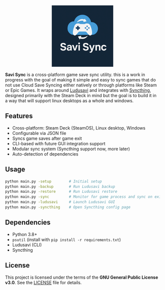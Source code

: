 <p align="center">
  <img src="savi sync logo.png" alt="Savi Sync Logo" width="200"/>
</p>

**Savi Sync** is a cross-platform game save sync utility. this is a work in progress with the goal of making it simple and easy to sync games that do not use Cloud Save Syncing either natively or through platforms like Steam or Epic Games. It wraps around [Ludusavi](https://github.com/mtkennerly/ludusavi) and integrates with [Syncthing](https://syncthing.net/), designed primarily with the Steam Deck in mind but the goal is to build it in a way that will support linux desktops as a whole and windows.

## Features

- Cross-platform: Steam Deck (SteamOS), Linux desktop, Windows
- Configurable via JSON file
- Syncs game saves after game exit
- CLI-based with future GUI integration support
- Modular sync system (Syncthing support now, more later)
- Auto-detection of dependencies

## Usage

```bash
python main.py -setup        # Initial setup
python main.py -backup       # Run Ludusavi backup
python main.py -restore      # Run Ludusavi restore
python main.py -sync         # Monitor for game process and sync on exit
python main.py -ludusavi     # Launch Ludusavi GUI
python main.py -syncthing    # Open Syncthing config page
```

## Dependencies

- Python 3.8+
- `psutil` (install with `pip install -r requirements.txt`)
- Ludusavi (CLI)
- Syncthing

## License

This project is licensed under the terms of the **GNU General Public License v3.0**.
See the [LICENSE](LICENSE) file for details.
